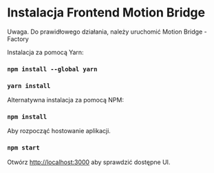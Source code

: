 # Instalacja Frontend Motion Bridge

Uwaga. Do prawidłowego działania, należy uruchomić Motion Bridge - Factory

Instalacja za pomocą Yarn:
### `npm install --global yarn`
### `yarn install`

Alternatywna instalacja za pomocą NPM:
### `npm install`

Aby rozpocząć hostowanie aplikacji.
### `npm start`

Otwórz [http://localhost:3000](http://localhost:3000) aby sprawdzić dostępne UI.
